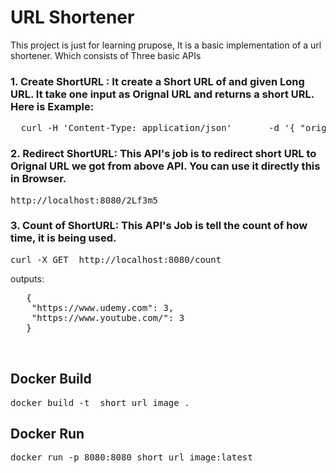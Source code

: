 # URL Shortener

This project is just for learning prupose, It is a basic implementation of a url shortener. Which consists of Three basic APIs

### 1. Create ShortURL : It create a Short URL of and given Long URL. It take one input as Orignal URL and returns a short URL. Here is Example:

   <pre>  curl -H 'Content-Type: application/json'       -d '{ "orignal_url":"https://www.youtube.com/"}'       -X POST       http://localhost:8080/shorten </pre> 

### 2. Redirect ShortURL: This API's job is to redirect short URL to Orignal URL we got from above API. You can use it directly this in Browser. 
   
   <pre>http://localhost:8080/2Lf3m5</pre> 

### 3. Count of ShortURL: This API's Job is tell the count of how time, it is being used. 
    
   <pre>curl -X GET  http://localhost:8080/count </pre> 

   outputs: 
   <pre>
   {
    "https://www.udemy.com": 3,
    "https://www.youtube.com/": 3
   }
   
   </pre>

## Docker Build 

   <pre>docker build -t  short_url_image . </pre>

## Docker Run

   <pre>docker run -p 8080:8080 short_url_image:latest  </pre> 